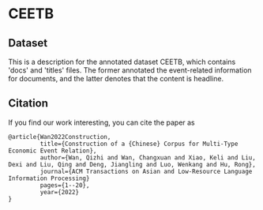 # CEETB

## Dataset
This is a description for the annotated dataset CEETB, which contains 'docs' and 'titles' files. The former annotated the event-related information for documents, and the latter denotes that the content is headline.

## Citation

If you find our work interesting, you can cite the paper as

```text
@article{Wan2022Construction,
         title={Construction of a {Chinese} Corpus for Multi-Type Economic Event Relation},
         author={Wan, Qizhi and Wan, Changxuan and Xiao, Keli and Liu, Dexi and Liu, Qing and Deng, Jiangling and Luo, Wenkang and Hu, Rong},
         journal={ACM Transactions on Asian and Low-Resource Language Information Processing}
         pages={1--20},
         year={2022}
}
```
